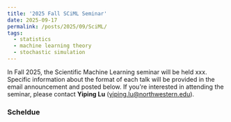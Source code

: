 ```yaml
---
title: '2025 Fall SCiML Seminar'
date: 2025-09-17
permalink: /posts/2025/09/SciML/
tags:
  - statistics
  - machine learning theory
  - stochastic simulation
---
```


In Fall 2025, the Scientific Machine Learning seminar will be held  xxx. Specific information about the format of each talk will be provided in the email announcement and posted below.  If you're interested in attending the seminar, please contact **Yiping Lu** (yiping.lu@northwestern.edu).

### Scheldue
